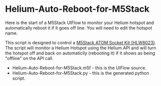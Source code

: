 # Helium-Auto-Reboot-for-M5Stack

Here is the start of a M5Stack UIFlow to monitor your Helium hotspot and automatically reboot it if it goes off line.  You will need to edit the hotspot name.

This script is designed to control a [M5Stack ATOM Socket Kit (HLW8023)](https://shop.m5stack.com/collections/m5-atom/products/atom-socket-kit-hlw8023-jp-us?variant=39295191744684).  The script will monitor a Helium Hotspot using the Helium API and will turn the hotspot off and back on automaticlly (rebooting it) if it shows as being "offline" on the API call.

- Helium-Auto-Reboot-for-M5Stack.m5f - this is the UIFlow source.
- Helium-Auto-Reboot-for-M5Stack.py  - this is the generated python script.
